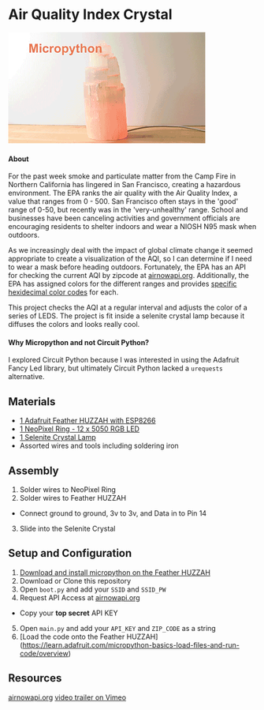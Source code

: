 # Air Quality Index Crystal
![gif](https://raw.githubusercontent.com/andrewlrogers/AQI_Crystal/master/AQI_Crystal.gif "A gif showing the crystal in action")
#### About
For the past week smoke and particulate matter from the Camp Fire in Northern California has lingered in San Francisco, creating a hazardous environment. The EPA ranks the air quality with the Air Quality Index, a value that ranges from 0 - 500. San Francisco often stays in the 'good' range of 0-50, but recently was in the 'very-unhealthy' range. School and businesses have been canceling activities and government officials are encouraging residents to shelter indoors and wear a NIOSH N95 mask when outdoors.

As we increasingly deal with the impact of global climate change it seemed appropriate to create a visualization of the AQI, so I can determine if I need to wear a mask before heading outdoors. Fortunately, the EPA has an API for checking the current AQI by zipcode at [airnowapi.org](https://airnowapi.org). Additionally, the EPA has assigned colors for the different ranges and provides [specific hexidecimal color codes](https://docs.airnowapi.org/aq101) for each.

This project checks the AQI at a regular interval and adjusts the color of a series of LEDS. The project is fit inside a selenite crystal lamp because it diffuses the colors and looks really cool.

#### Why Micropython and not Circuit Python?
I explored Circuit Python because I was interested in using the Adafruit Fancy Led library, but ultimately Circuit Python lacked a `urequests` alternative.

## Materials

+ [1 Adafruit Feather HUZZAH with ESP8266](https://www.adafruit.com/product/2821)
+ [1 NeoPixel Ring - 12 x 5050 RGB LED](https://www.adafruit.com/product/1643)
+ [1 Selenite Crystal Lamp](https://www.amazon.com/Selenite-Crystal-Electric-lamp-Cord/dp/B077LD5P5G/ref=asc_df_B077LD5P5G/?tag=hyprod-20&linkCode=df0&hvadid=242019590558&hvpos=1o5&hvnetw=g&hvrand=3662701919086755367&hvpone=&hvptwo=&hvqmt=&hvdev=c&hvdvcmdl=&hvlocint=&hvlocphy=9031945&hvtargid=aud-466346483690:pla-429162419688&psc=1)
+ Assorted wires and tools including soldering iron

## Assembly
1. Solder wires to NeoPixel Ring
2. Solder wires to Feather HUZZAH
  * Connect ground to ground, 3v to 3v, and Data in to Pin 14
3. Slide into the Selenite Crystal

## Setup and Configuration
1. [Download and install micropython on the Feather HUZZAH](https://learn.adafruit.com/micropython-basics-how-to-load-micropython-on-a-board/)
2. Download or Clone this repository
3. Open `boot.py` and add your `SSID` and `SSID_PW`
4. Request API Access at [airnowapi.org](https://airnowapi.org)
  * Copy your **top secret** API KEY
5. Open `main.py` and add your `API_KEY` and `ZIP_CODE` as a string
6. [Load the code onto the Feather HUZZAH] (https://learn.adafruit.com/micropython-basics-load-files-and-run-code/overview)


## Resources
[airnowapi.org](https://airnowapi.org)
[video trailer on Vimeo](https://vimeo.com/301542921)
